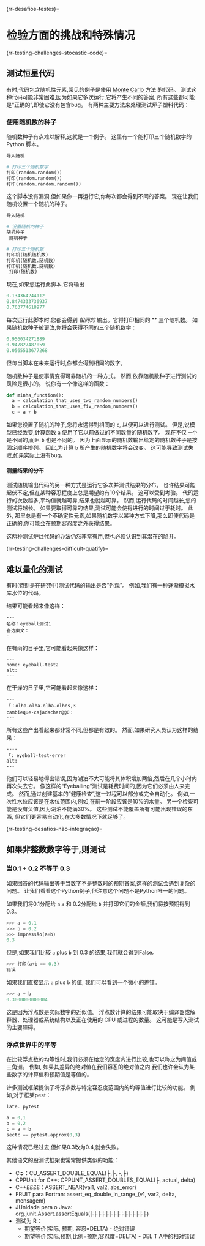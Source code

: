 (rr-desafios-testes)=
# 检验方面的挑战和特殊情况

(rr-testing-challenges-stocastic-code)=
## 测试恒星代码

有时,代码包含随机性元素,常见的例子是使用 [Monte Carlo 方法](https://en.wikipedia.org/wiki/Monte_Carlo_method) 的代码。 测试这种代码可能非常困难,因为如果它多次运行,它将产生不同的答案, 所有这些都可能是“正确的”,即使它没有包含bug。 有两种主要方法来处理测试炉子塑料代码：

### 使用随机数的种子

随机数种子有点难以解释,这就是一个例子。 这里有一个能打印三个随机数字的 Python 脚本。

```python
导入随机

# 打印三个随机数字
打印(random.random())
打印(random.random())
打印(random.random.random())
```

这个脚本没有漏洞,但如果你一再运行它,你每次都会得到不同的答案。 现在让我们随机设置一个随机的种子。

```python
导入随机

# 设置随机的种子
随机种子
 随机种子

# 打印三个随机数
打印机(随机随机数)
打印机(随机数.随机数)
打印机(随机数.随机数) 
 打印(随机数)
```

现在,如果您运行此脚本,它将输出

```python
0.134364244112
0.8474333736937
0.763774618977
```

每次运行此脚本时,您都会得到 *相同的* 输出。它将打印相同的 ** 三个随机数。 如果随机数种子被更改,你将会获得不同的三个随机数字：

```python
0.956034271889
0.947827487059
0.0565513677268
```
但每当脚本在未来运行时,你都会得到相同的数字。

随机数种子是使事情变得可靠随机的一种方式。 然而,依靠随机数种子进行测试的风险是很小的。 说你有一个像这样的函数：

```python
def minha_function():
  a = calculation_that_uses_two_random_numbers()
  b = calculation_that_uses_fiv_random_numbers()
  c = a + b
```

如果您设置了随机的种子,您将永远得到相同的 `c`, 以便可以进行测试。 但是,说模型已经改变,计算函数 `a` 使用了它以前做过的不同数量的随机数字。 现在不仅 `一个` 是不同的,而且 `b` 也是不同的。 因为上面显示的随机数输出给定的随机数种子是按固定顺序排列。 因此,为计算 `b` 所产生的随机数字将会改变。 这可能导致测试失败,如果实际上没有bug。

#### 测量结果的分布

测试随机输出代码的另一种方式是运行它多次并测试结果的分布。 也许结果可能起伏不定,但在某种容忍程度上总是期望约有10个结果。 这可以受到考验。 代码运行的次数越多,平均值就越可靠,结果也就越可靠。 然而,运行代码的时间越长,您的测试将越长。 如果要取得可靠的结果,测试可能会使得进行的时间过于耗时。 此外, 那里总是有一个不确定性元素,如果随机数字以某种方式下降,那么即使代码是正确的,你可能会在预期容忍度之外获得结果。

这两种测试炉灶代码的办法仍然非常有用,但也必须认识到其潜在的陷井。

(rr-testing-challenges-difficult-quatify)=
## 难以量化的测试

有时(特别是在研究中)测试代码的输出是否“外观”。 例如,我们有一种逐渐模拟水库水位的代码。

结果可能看起来像这样：

```{figure} ../../figures/eyeball-test1.jpg
---
名称：eyeball测试1
备选案文：
-
```

在有雨的日子里,它可能看起来像这样：

```{figure} ../../figures/eyeball-test2.jpg
---
nome: eyeball-test2
alt:
---
```

在干燥的日子里,它可能看起来像这样：

```{figure} ../../figures/eyeball-test3.jpg
---
「：olha-olha-olha-olhos,3
cambieque-cajadachar@@0：
---
```

所有这些产出看起来都非常不同,但都是有效的。 然而,如果研究人员认为这样的结果：

```{figure} ../../figures/eyeball-test-error.jpg
----
「: eyeball-test-errer
alt:
---
```

他们可以轻易地得出错误,因为湖泊不大可能将其体积增加两倍,然后在几个小时内再次失去它。 像这样的“Eyeballing”测试是耗费时间的,因为它们必须由人来完成。 然而,通过创建基本的“健康检查”,这一过程可以部分或完全自动化。 例如,一次性水位应该是在水位范围内,例如,在前一阶段应该是10%的水量。 另一个检查可能是没有负值,因为湖泊不能满30%。 这些测试不能覆盖所有可能出现错误的东西, 但它们更容易自动化,在大多数情况下就足够了。

(rr-testing-desafios-não-integração)=
## 如果非整数数字等于,则测试

### 当0.1 + 0.2 不等于 0.3

如果回答的代码输出等于当数字不是整数时的预期答案,这样的测试会遇到复杂的问题。 让我们看看这个Python例子,但注意这个问题不是Python唯一的问题。

如果我们将0.1分配给 `a` a 和 0.2分配给 `b` 并打印它们的金额,我们将按预期得到0.3。

```python
>>> a = 0.1
>>> b = 0.2
>>> impressão(a+b)
0.3
```

但是,如果我们比较 `a` plus `b` 到 0.3 的结果,我们就会得到False。

```python
>>> 打印(a+b == 0.3)
错误
```

如果我们直接显示 `a` plus `b` 的值, 我们可以看到一个微小的差错。

```python
>>> a + b
0.3000000000004
```

这是因为浮点数是实际数字的近似值。 浮点数计算的结果可能取决于编译器或解释器、处理器或系统结构以及正在使用的 CPU 或进程的数量。 这可能是写入测试的主要障碍。

### 浮点世界中的平等

在比较浮点数的均等性时,我们必须在给定的宽度内进行比较,也可以称之为阈值或三角洲。 例如, 如果其差异的绝对值在我们容忍的绝对值之内,我们也许会认为某些数字的计算值和预期值是等值的。

许多测试框架提供了将浮点数与特定容忍度范围内的均等值进行比较的功能。 例如,对于框架pest：

```python
late. pytest

a = 0,1
b = 0,2
c = a + b
sectc == pytest.approx(0,3)
```

这种情况已经过去,但如果0.3改为0.4,就会失败。

其他语文的股测试框架也常常提供类似的功能：

- C➲：CU_ASSERT_DOUBLE_EQUAL(├,├,├,├)
- CPPUnit for C++: CPPUNT_ASSERT_DOUBLES_EQUAL(├, actual, delta)
- C++££££：ASSERT_NEAR(val1, val2, abs_error)
- FRUIT para Fortran: assert_eq_double_in_range_(v1, var2, delta, mensagem)
- JUnidade para o Java: org.junit.Assert.assertEquals(├├├├├├├├├├├├├├├)
- 测试为 R：
  - 期望等价(实际, 预期, 容忍=DELTA) - 绝对错误
  - 期望等价(实际,预期,比例=预期,容忍度=DELTA) - DEL T A中的相对错误
